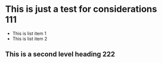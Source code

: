 # This is just a test for considerations 111

- This is list item 1
- This is list item 2

## This is a second level heading 222